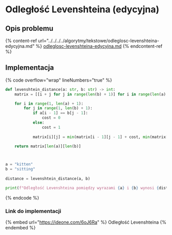 # Odległość Levenshteina (edycyjna)

## Opis problemu

{% content-ref url="../../../../algorytmy/tekstowe/odleglosc-levenshteina-edycyjna.md" %}
[odleglosc-levenshteina-edycyjna.md](../../../../algorytmy/tekstowe/odleglosc-levenshteina-edycyjna.md)
{% endcontent-ref %}

## Implementacja

{% code overflow="wrap" lineNumbers="true" %}
```python
def levenshtein_distance(a: str, b: str) -> int:
    matrix = [[i + j for j in range(len(b) + 1)] for i in range(len(a) + 1)]

    for i in range(1, len(a) + 1):
        for j in range(1, len(b) + 1):
            if a[i - 1] == b[j - 1]:
                cost = 0
            else:
                cost = 1
                
            matrix[i][j] = min(matrix[i - 1][j - 1] + cost, min(matrix[i - 1][j] + 1, matrix[i][j - 1] + 1))

    return matrix[len(a)][len(b)]



a = "kitten"
b = "sitting"
    
distance = levenshtein_distance(a, b)

print(f"Odległość Levenshteina pomiędzy wyrazami {a} i {b} wynosi {distance}")
```
{% endcode %}

### Link do implementacji

{% embed url="https://ideone.com/6oJ6Ra" %}
Odległość Levenshteina
{% endembed %}
